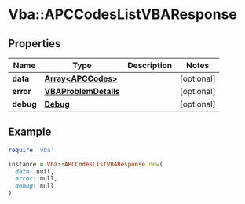 # Vba::APCCodesListVBAResponse

## Properties

| Name | Type | Description | Notes |
| ---- | ---- | ----------- | ----- |
| **data** | [**Array&lt;APCCodes&gt;**](APCCodes.md) |  | [optional] |
| **error** | [**VBAProblemDetails**](VBAProblemDetails.md) |  | [optional] |
| **debug** | [**Debug**](Debug.md) |  | [optional] |

## Example

```ruby
require 'vba'

instance = Vba::APCCodesListVBAResponse.new(
  data: null,
  error: null,
  debug: null
)
```

